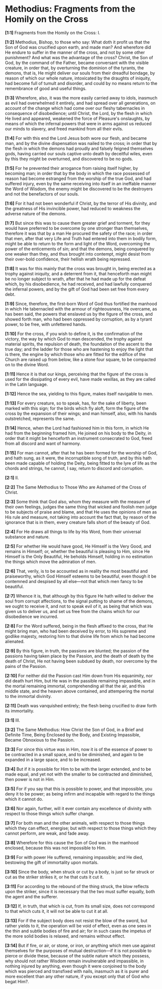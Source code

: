 # Methodius: Fragments from the Homily on the Cross

**[1:1]** Fragments from the Homily on the Cross: I.

**[1:2]** Methodius, Bishop, to those who say: What doth it profit us that the Son of God was crucified upon earth, and made man? And wherefore did He endure to suffer in the manner of the cross, and not by some other punishment? And what was the advantage of the cross?  Christ, the Son of God, by the command of the Father, became conversant with the visible creature, in order that, by overturning the dominion of the tyrants, the demons, that is, He might deliver our souls from their dreadful bondage, by reason of which our whole nature, intoxicated by the draughts of iniquity, had become full of tumult and disorder, and could by no means return to the remembrance of good and useful things.

**[1:3]** Wherefore, also, it was the more easily carried away to idols, inasmuch as evil had overwhelmed it entirely, and had spread over all generations, on account of the change which had come over our fleshy tabernacles in consequence of disobedience; until Christ, the Lord, by the flesh in which He lived and appeared, weakened the force of Pleasure's onslaughts, by means of which the infernal powers that were in arms against us reduced our minds to slavery, and freed mankind from all their evils.

**[1:4]** For with this end the Lord Jesus both wore our flesh, and became man, and by the divine dispensation was nailed to the cross; in order that by the flesh in which the demons had proudly and falsely feigned themselves gods, having carried our souls captive unto death by deceitful wiles, even by this they might be overturned, and discovered to be no gods.

**[1:5]** For he prevented their arrogance from raising itself higher, by becoming man; in order that by the body in which the race possessed of reason had become estranged from the worship of the true God, and had suffered injury, even by the same receiving into itself in an ineffable manner the Word of Wisdom, the enemy might be discovered to be the destroyers and not the benefactors of our souls.

**[1:6]** For it had not been wonderful if Christ, by the terror of His divinity, and the greatness of His invincible power, had reduced to weakness the adverse nature of the demons.

**[1:7]** But since this was to cause them greater grief and torment, for they would have preferred to be overcome by one stronger than themselves, therefore it was that by a man He procured the safety of the race; in order that men, after that very Life and Truth had entered into them in bodily form, might be able to return to the form and light of the Word, overcoming the power of the enticements of sin; and that the demons, being conquered by one weaker than they, and thus brought into contempt, might desist from their over-bold confidence, their hellish wrath being repressed.

**[1:8]** It was for this mainly that the cross was brought in, being erected as a trophy against iniquity, and a deterrent from it, that henceforth man might be no longer subject to wrath, after that he had made up for the defeat which, by his disobedience, he had received, and had lawfully conquered the infernal powers, and by the gift of God had been set free from every debt.

**[1:9]** Since, therefore, the first-born Word of God thus fortified the manhood in which He tabernacled with the armour of righteousness, He overcame, as has been said, the powers that enslaved us by the figure of the cross, and showed forth man, who had been oppressed by corruption, as by a tyrant power, to be free, with unfettered hands.

**[1:10]** For the cross, if you wish to define it, is the confirmation of the victory, the way by which God to man descended, the trophy against material spirits, the repulsion of death, the foundation of the ascent to the true day; and the ladder for those who are hastening to enjoy the light that is there, the engine by which those who are fitted for the edifice of the Church are raised up from below, like a stone four square, to be compacted on to the divine Word.

**[1:11]** Hence it is that our kings, perceiving that the figure of the cross is used for the dissipating of every evil, have made vexillas, as they are called in the Latin language.

**[1:12]** Hence the sea, yielding to this figure, makes itself navigable to men.

**[1:13]** For every creature, so to speak, has, for the sake of liberty, been marked with this sign; for the birds which fly aloft, form the figure of the cross by the expansion of their wings; and man himself, also, with his hands outstretched, represents the same.

**[1:14]** Hence, when the Lord had fashioned him in this form, in which He had from the beginning framed him, He joined on his body to the Deity, in order that it might be henceforth an instrument consecrated to God, freed from all discord and want of harmony.

**[1:15]** For man cannot, after that he has been formed for the worship of God, and hath sung, as it were, the incorruptible song of truth, and by this hath been made capable of holding the Deity, being fitted to the lyre of life as the chords and strings, he cannot, I say, return to discord and corruption.

**[2:1]** II.

**[2:2]** The Same Methodius to Those Who are Ashamed of the Cross of Christ.

**[2:3]** Some think that God also, whom they measure with the measure of their own feelings, judges the same thing that wicked and foolish men judge to be subjects of praise and blame, and that He uses the opinions of men as His rule and measure, not taking into account the fact that, by reason of the ignorance that is in them, every creature falls short of the beauty of God.

**[2:4]** For He draws all things to life by His Word, from their universal substance and nature.

**[2:5]** For whether He would have good, He Himself is the Very Good, and remains in Himself; or, whether the beautiful is pleasing to Him, since He Himself is the Only Beautiful, He beholds Himself, holding in no estimation the things which move the admiration of men.

**[2:6]** That, verily, is to be accounted as in reality the most beautiful and praiseworthy, which God Himself esteems to be beautiful, even though it be contemned and despised by all else—not that which men fancy to be beautiful.

**[2:7]** Whence it is, that although by this figure He hath willed to deliver the soul from corrupt affections, to the signal putting to shame of the demons, we ought to receive it, and not to speak evil of it, as being that which was given us to deliver us, and set us free from the chains which for our disobedience we incurred.

**[2:8]** For the Word suffered, being in the flesh affixed to the cross, that He might bring man, who had been deceived by error, to His supreme and godlike majesty, restoring him to that divine life from which he had become alienated.

**[2:9]** By this figure, in truth, the passions are blunted; the passion of the passions having taken place by the Passion, and the death of death by the death of Christ, He not having been subdued by death, nor overcome by the pains of the Passion.

**[2:10]** For neither did the Passion cast Him down from His equanimity, nor did death hurt Him, but He was in the passible remaining impassible, and in the mortal remaining immortal, comprehending all that the air, and this middle state, and the heaven above contained, and attempering the mortal to the immortal divinity.

**[2:11]** Death was vanquished entirely; the flesh being crucified to draw forth its immortality.

**[3:1]** III.

**[3:2]** The Same Methodius: How Christ the Son of God, in a Brief and Definite Time, Being Enclosed by the Body, and Existing Impassible, Became Obnoxious to the Passion.

**[3:3]** For since this virtue was in Him, now it is of the essence of power to be contracted in a small space, and to be diminished, and again to be expanded in a large space, and to be increased.

**[3:4]** But if it is possible for Him to be with the larger extended, and to be made equal, and yet not with the smaller to be contracted and diminished, then power is not in Him.

**[3:5]** For if you say that this is possible to power, and that impossible, you deny it to be power; as being infirm and incapable with regard to the things which it cannot do.

**[3:6]** Nor again, further, will it ever contain any excellence of divinity with respect to those things which suffer change.

**[3:7]** For both man and the other animals, with respect to those things which they can effect, energise; but with respect to those things which they cannot perform, are weak, and fade away.

**[3:8]** Wherefore for this cause the Son of God was in the manhood enclosed, because this was not impossible to Him.

**[3:9]** For with power He suffered, remaining impassible; and He died, bestowing the gift of immortality upon mortals.

**[3:10]** Since the body, when struck or cut by a body, is just so far struck or cut as the striker strikes it, or he that cuts it cut it.

**[3:11]** For according to the rebound of the thing struck, the blow reflects upon the striker, since it is necessary that the two must suffer equally, both the agent and the sufferer.

**[3:12]** If, in truth, that which is cut, from its small size, does not correspond to that which cuts it, it will not be able to cut it at all.

**[3:13]** For if the subject body does not resist the blow of the sword, but rather yields to it, the operation will be void of effect, even as one sees in the thin and subtle bodies of fire and air; for in such cases the impetus of the more solid bodies is relaxed, and remains without effect.

**[3:14]** But if fire, or air, or stone, or iron, or anything which men use against themselves for the purposes of mutual destruction—if it is not possible to pierce or divide these, because of the subtle nature which they possess, why should not rather Wisdom remain invulnerable and impassible, in nothing injured by anything, even though it were conjoined to the body which was pierced and transfixed with nails, inasmuch as it is purer and more excellent than any other nature, if you except only that of God who begat Him?.

